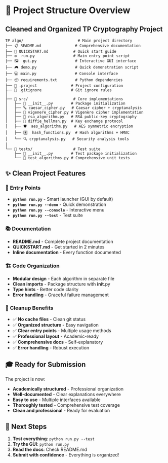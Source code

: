 # 📂 Project Structure Overview

## Cleaned and Organized TP Cryptography Project

```
TP algo/                        # Main project directory
├── 📋 README.md               # Comprehensive documentation
├── 🚀 QUICKSTART.md           # Quick start guide
├── ⚙️  run.py                 # Main entry point script
├── 🖼️  gui.py                 # Interactive GUI interface
├── 🎮 demo.py                 # Quick demonstration script
├── 💻 main.py                 # Console interface
├── 📦 requirements.txt        # Python dependencies
├── 🔧 .project               # Project configuration
├── 🚫 .gitignore             # Git ignore rules
│
├── 📁 src/                    # Core implementations
│   ├── 🐍 __init__.py        # Package initialization
│   ├── 🔤 caesar_cipher.py   # Caesar cipher + cryptanalysis
│   ├── 🔑 vigenere_cipher.py # Vigenère cipher implementation
│   ├── 🔐 rsa_algorithm.py   # RSA public-key cryptography
│   ├── 🤝 diffie_hellman.py  # Key exchange protocol
│   ├── 🛡️  aes_algorithm.py   # AES symmetric encryption
│   ├── #️⃣  hash_functions.py  # Hash algorithms + HMAC
│   └── 🔍 cryptanalysis.py   # Security analysis tools
│
└── 📁 tests/                  # Test suite
    ├── 🐍 __init__.py        # Test package initialization
    └── 🧪 test_algorithms.py # Comprehensive unit tests
```

## ✨ Clean Project Features

### 🎯 **Entry Points**
- **`python run.py`** - Smart launcher (GUI by default)
- **`python run.py --demo`** - Quick demonstration
- **`python run.py --console`** - Interactive menu
- **`python run.py --test`** - Test suite

### 📚 **Documentation**
- **README.md** - Complete project documentation
- **QUICKSTART.md** - Get started in 2 minutes
- **Inline documentation** - Every function documented

### 🏗️ **Code Organization**
- **Modular design** - Each algorithm in separate file
- **Clean imports** - Package structure with __init__.py
- **Type hints** - Better code clarity
- **Error handling** - Graceful failure management

### 🧹 **Cleanup Benefits**
- ✅ **No cache files** - Clean git status
- ✅ **Organized structure** - Easy navigation
- ✅ **Clear entry points** - Multiple usage methods
- ✅ **Professional layout** - Academic-ready
- ✅ **Comprehensive docs** - Self-explanatory
- ✅ **Error handling** - Robust execution

## 🎓 **Ready for Submission**

The project is now:
- **Academically structured** - Professional organization
- **Well-documented** - Clear explanations everywhere
- **Easy to use** - Multiple interfaces available
- **Thoroughly tested** - Comprehensive test coverage
- **Clean and professional** - Ready for evaluation

## 🚀 **Next Steps**

1. **Test everything**: `python run.py --test`
2. **Try the GUI**: `python run.py`
3. **Read the docs**: Check README.md
4. **Submit with confidence** - Everything is organized!
